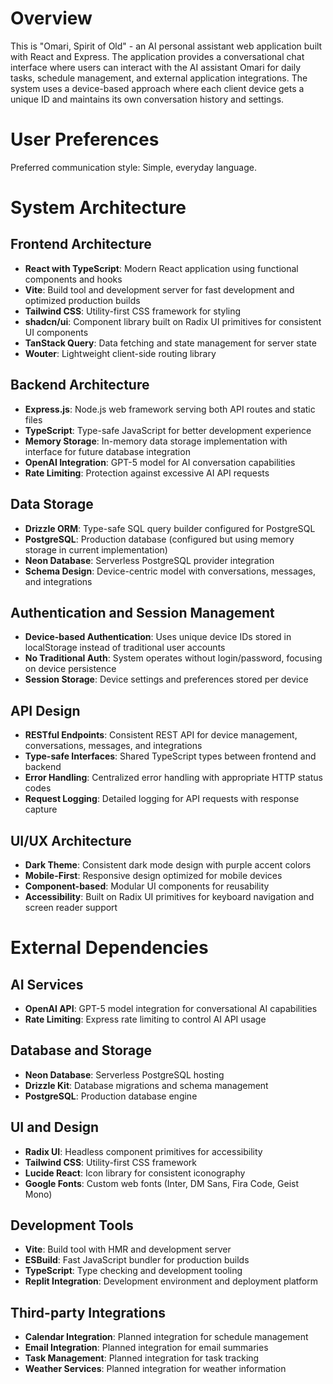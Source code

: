 # Overview

This is "Omari, Spirit of Old" - an AI personal assistant web application built with React and Express. The application provides a conversational chat interface where users can interact with the AI assistant Omari for daily tasks, schedule management, and external application integrations. The system uses a device-based approach where each client device gets a unique ID and maintains its own conversation history and settings.

# User Preferences

Preferred communication style: Simple, everyday language.

# System Architecture

## Frontend Architecture
- **React with TypeScript**: Modern React application using functional components and hooks
- **Vite**: Build tool and development server for fast development and optimized production builds
- **Tailwind CSS**: Utility-first CSS framework for styling
- **shadcn/ui**: Component library built on Radix UI primitives for consistent UI components
- **TanStack Query**: Data fetching and state management for server state
- **Wouter**: Lightweight client-side routing library

## Backend Architecture
- **Express.js**: Node.js web framework serving both API routes and static files
- **TypeScript**: Type-safe JavaScript for better development experience
- **Memory Storage**: In-memory data storage implementation with interface for future database integration
- **OpenAI Integration**: GPT-5 model for AI conversation capabilities
- **Rate Limiting**: Protection against excessive AI API requests

## Data Storage
- **Drizzle ORM**: Type-safe SQL query builder configured for PostgreSQL
- **PostgreSQL**: Production database (configured but using memory storage in current implementation)
- **Neon Database**: Serverless PostgreSQL provider integration
- **Schema Design**: Device-centric model with conversations, messages, and integrations

## Authentication and Session Management
- **Device-based Authentication**: Uses unique device IDs stored in localStorage instead of traditional user accounts
- **No Traditional Auth**: System operates without login/password, focusing on device persistence
- **Session Storage**: Device settings and preferences stored per device

## API Design
- **RESTful Endpoints**: Consistent REST API for device management, conversations, messages, and integrations
- **Type-safe Interfaces**: Shared TypeScript types between frontend and backend
- **Error Handling**: Centralized error handling with appropriate HTTP status codes
- **Request Logging**: Detailed logging for API requests with response capture

## UI/UX Architecture
- **Dark Theme**: Consistent dark mode design with purple accent colors
- **Mobile-First**: Responsive design optimized for mobile devices
- **Component-based**: Modular UI components for reusability
- **Accessibility**: Built on Radix UI primitives for keyboard navigation and screen reader support

# External Dependencies

## AI Services
- **OpenAI API**: GPT-5 model integration for conversational AI capabilities
- **Rate Limiting**: Express rate limiting to control AI API usage

## Database and Storage
- **Neon Database**: Serverless PostgreSQL hosting
- **Drizzle Kit**: Database migrations and schema management
- **PostgreSQL**: Production database engine

## UI and Design
- **Radix UI**: Headless component primitives for accessibility
- **Tailwind CSS**: Utility-first CSS framework
- **Lucide React**: Icon library for consistent iconography
- **Google Fonts**: Custom web fonts (Inter, DM Sans, Fira Code, Geist Mono)

## Development Tools
- **Vite**: Build tool with HMR and development server
- **ESBuild**: Fast JavaScript bundler for production builds
- **TypeScript**: Type checking and development tooling
- **Replit Integration**: Development environment and deployment platform

## Third-party Integrations
- **Calendar Integration**: Planned integration for schedule management
- **Email Integration**: Planned integration for email summaries
- **Task Management**: Planned integration for task tracking
- **Weather Services**: Planned integration for weather information